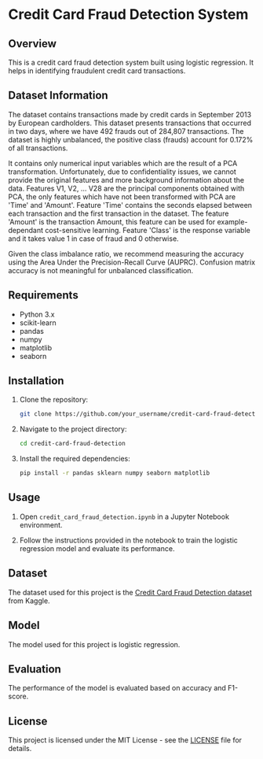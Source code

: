# Credit Card Fraud Detection System

## Overview

This is a credit card fraud detection system built using logistic regression. It helps in identifying fraudulent credit card transactions.

## Dataset Information
The dataset contains transactions made by credit cards in September 2013 by European cardholders. This dataset presents transactions that occurred in two days, where we have 492 frauds out of 284,807 transactions. The dataset is highly unbalanced, the positive class (frauds) account for 0.172% of all transactions.

It contains only numerical input variables which are the result of a PCA transformation. Unfortunately, due to confidentiality issues, we cannot provide the original features and more background information about the data. Features V1, V2, … V28 are the principal components obtained with PCA, the only features which have not been transformed with PCA are 'Time' and 'Amount'. Feature 'Time' contains the seconds elapsed between each transaction and the first transaction in the dataset. The feature 'Amount' is the transaction Amount, this feature can be used for example-dependant cost-sensitive learning. Feature 'Class' is the response variable and it takes value 1 in case of fraud and 0 otherwise.

Given the class imbalance ratio, we recommend measuring the accuracy using the Area Under the Precision-Recall Curve (AUPRC). Confusion matrix accuracy is not meaningful for unbalanced classification.

## Requirements

- Python 3.x
- scikit-learn
- pandas
- numpy
- matplotlib
- seaborn

## Installation

1. Clone the repository:

    ```bash
    git clone https://github.com/your_username/credit-card-fraud-detection.git
    ```

2. Navigate to the project directory:

    ```bash
    cd credit-card-fraud-detection
    ```

3. Install the required dependencies:

    ```bash
    pip install -r pandas sklearn numpy seaborn matplotlib
    ```

## Usage

1. Open `credit_card_fraud_detection.ipynb` in a Jupyter Notebook environment.

2. Follow the instructions provided in the notebook to train the logistic regression model and evaluate its performance.

## Dataset

The dataset used for this project is the [Credit Card Fraud Detection dataset](https://www.kaggle.com/mlg-ulb/creditcardfraud) from Kaggle.

## Model

The model used for this project is logistic regression.

## Evaluation

The performance of the model is evaluated based on accuracy and F1-score.

## License

This project is licensed under the MIT License - see the [LICENSE](LICENSE) file for details.
